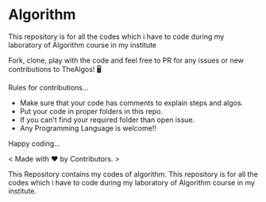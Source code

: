 # Algorithm


This repository is for all the codes which i have to code during my laboratory of Algorithm course in my institute 

Fork, clone, play with the code and feel free to PR for any issues or new contributions to TheAlgos! 🖥️ 

 
Rules for contributions...
 - Make sure that your code has comments to explain steps and algos.
 - Put your code in proper folders in this repo.
 - If you can't find your required folder than open issue.
 - Any Programming Language is welcome!!


Happy coding...
 
< Made with :heart: by Contributors. >

This Repository contains my codes of algorithm.
This repository is for all the codes which i have to code during my laboratory of Algorithm course in my institute.
